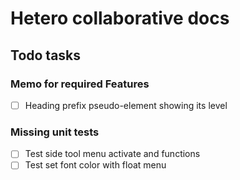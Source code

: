 # Hetero collaborative docs

## Todo tasks

### Memo for required Features

- [ ] Heading prefix pseudo-element showing its level

### Missing unit tests

- [ ] Test side tool menu activate and functions
- [ ] Test set font color with float menu
